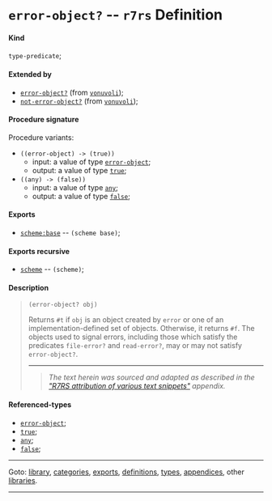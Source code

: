 

<a id='definition__r7rs__error-object_3f'></a>

# `error-object?` -- `r7rs` Definition


<a id='definition__r7rs__error-object_3f__kind'></a>

#### Kind

`type-predicate`;


<a id='definition__r7rs__error-object_3f__extended-by'></a>

#### Extended by

 * [`error-object?`](../../vonuvoli/definitions/error-object_3f.md#definition__vonuvoli__error-object_3f) (from [`vonuvoli`](../../vonuvoli/_index.md#library__vonuvoli));
 * [`not-error-object?`](../../vonuvoli/definitions/not-error-object_3f.md#definition__vonuvoli__not-error-object_3f) (from [`vonuvoli`](../../vonuvoli/_index.md#library__vonuvoli));


<a id='definition__r7rs__error-object_3f__procedure-signature'></a>

#### Procedure signature

Procedure variants:
 * `((error-object) -> (true))`
   * input: a value of type [`error-object`](../../r7rs/types/error-object.md#type__r7rs__error-object);
   * output: a value of type [`true`](../../r7rs/types/true.md#type__r7rs__true);
 * `((any) -> (false))`
   * input: a value of type [`any`](../../r7rs/types/any.md#type__r7rs__any);
   * output: a value of type [`false`](../../r7rs/types/false.md#type__r7rs__false);


<a id='definition__r7rs__error-object_3f__exports'></a>

#### Exports

 * [`scheme:base`](../../r7rs/exports/scheme_3a_base.md#export__r7rs__scheme_3a_base) -- `(scheme base)`;


<a id='definition__r7rs__error-object_3f__exports-recursive'></a>

#### Exports recursive

 * [`scheme`](../../r7rs/exports/scheme.md#export__r7rs__scheme) -- `(scheme)`;


<a id='definition__r7rs__error-object_3f__description'></a>

#### Description

> ````
> (error-object? obj)
> ````
> 
> 
> Returns `#t` if `obj` is an object created by `error`
> or one of an implementation-defined set of objects.  Otherwise, it returns
> `#f`.
> The objects used to signal errors, including those which satisfy the
> predicates `file-error?` and `read-error?`, may or may not
> satisfy `error-object?`.
> 
> 
> ----
> > *The text herein was sourced and adapted as described in the ["R7RS attribution of various text snippets"](../../r7rs/appendices/attribution.md#appendix__r7rs__attribution) appendix.*


<a id='definition__r7rs__error-object_3f__referenced-types'></a>

#### Referenced-types

 * [`error-object`](../../r7rs/types/error-object.md#type__r7rs__error-object);
 * [`true`](../../r7rs/types/true.md#type__r7rs__true);
 * [`any`](../../r7rs/types/any.md#type__r7rs__any);
 * [`false`](../../r7rs/types/false.md#type__r7rs__false);

----

Goto: [library](../../r7rs/_index.md#library__r7rs), [categories](../../r7rs/categories/_index.md#toc__r7rs__categories), [exports](../../r7rs/exports/_index.md#toc__r7rs__exports), [definitions](../../r7rs/definitions/_index.md#toc__r7rs__definitions), [types](../../r7rs/types/_index.md#toc__r7rs__types), [appendices](../../r7rs/appendices/_index.md#toc__r7rs__appendices), other [libraries](../../_libraries.md#toc__libraries).

----

